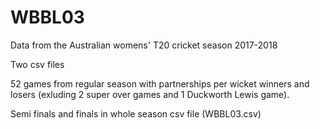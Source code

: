 # WBBL03

Data from the Australian womens' T20 cricket season 2017-2018

Two csv files

52 games from regular season with partnerships per wicket winners and losers (exluding 2 super over games and 1 Duckworth Lewis game).

Semi finals and finals in whole season csv file (WBBL03.csv) 
